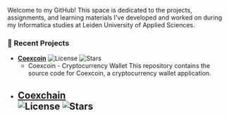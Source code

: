 Welcome to my GitHub! This space is dedicated to the projects, assignments, and learning materials I've developed and worked on during my Informatica studies at Leiden University of Applied Sciences.

### 🚀 Recent Projects
- **[Coexcoin](https://github.com/s1145074/coexcoin)**
![License](https://img.shields.io/github/license/s1145074/coexcoin?style=flat-square)
![Stars](https://img.shields.io/github/stars/s1145074/coexcoin?style=flat-square)
  - Coexcoin - Cryptocurrency Wallet This repository contains the source code for Coexcoin, a cryptocurrency wallet application.
- **[Coexchain](https://github.com/s1145074/coexchain)**  
  ![License](https://img.shields.io/github/license/s1145074/coexchain?style=flat-square)
  ![Stars](https://img.shields.io/github/stars/s1145074/coexchain?style=flat-square)
  - 
